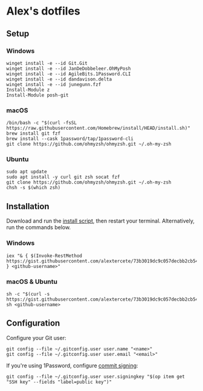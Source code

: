 # Alex's dotfiles

## Setup

### Windows

```
winget install -e --id Git.Git
winget install -e --id JanDeDobbeleer.OhMyPosh
winget install -e --id AgileBits.1Password.CLI
winget install -e --id dandavison.delta
winget install -e --id junegunn.fzf
Install-Module z
Install-Module posh-git
```

### macOS

```
/bin/bash -c "$(curl -fsSL https://raw.githubusercontent.com/Homebrew/install/HEAD/install.sh)"
brew install git fzf
brew install --cask 1password/tap/1password-cli
git clone https://github.com/ohmyzsh/ohmyzsh.git ~/.oh-my-zsh
```

### Ubuntu

```
sudo apt update
sudo apt install -y curl git zsh socat fzf
git clone https://github.com/ohmyzsh/ohmyzsh.git ~/.oh-my-zsh
chsh -s $(which zsh)
```

## Installation

Download and run the [install script](https://gist.github.com/alextercete/73b3019dc9c057decbb2cb54cb00e88c), then restart your terminal. Alternatively, run the commands below.

### Windows

```
iex "& { $(Invoke-RestMethod https://gist.githubusercontent.com/alextercete/73b3019dc9c057decbb2cb54cb00e88c/raw/dotfiles.ps1) } <github-username>"
```

### macOS & Ubuntu

```shell
sh -c "$(curl -s https://gist.githubusercontent.com/alextercete/73b3019dc9c057decbb2cb54cb00e88c/raw/dotfiles.sh)" sh <github-username>
```

## Configuration

Configure your Git user:

```shell
git config --file ~/.gitconfig.user user.name "<name>"
git config --file ~/.gitconfig.user user.email "<email>"
```

If you're using 1Password, configure [commit signing](https://developer.1password.com/docs/ssh/git-commit-signing/):

```shell
git config --file ~/.gitconfig.user user.signingkey "$(op item get "SSH key" --fields "label=public key")"
```
